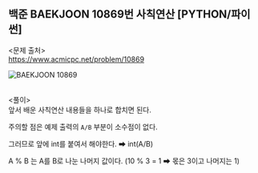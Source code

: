 ## 백준 BAEKJOON 10869번 사칙연산 [PYTHON/파이썬]

<문제 출처><br>
https://www.acmicpc.net/problem/10869

![BAEKJOON 10869](https://blog.kakaocdn.net/dn/o8WdC/btryy0GMl82/f2Q00RHFkVlg8AGKbxZTbk/img.png)

<br>
<풀이><br>
앞서 배운 사칙연산 내용들을 하나로 합치면 된다.

주의할 점은 예제 출력의 `A/B` 부분이 소수점이 없다.

그러므로 앞에 int를 붙여서 해야한다. ➡ int(A/B)

A % B 는 A를 B로 나눈 나머지 값이다. (10 % 3 = 1 ➡ 몫은 3이고 나머지는 1)
